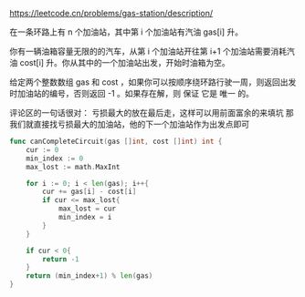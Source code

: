 https://leetcode.cn/problems/gas-station/description/

在一条环路上有 n 个加油站，其中第 i 个加油站有汽油 gas[i] 升。

你有一辆油箱容量无限的的汽车，从第 i 个加油站开往第 i+1 个加油站需要消耗汽油 cost[i] 升。你从其中的一个加油站出发，开始时油箱为空。

给定两个整数数组 gas 和 cost ，如果你可以按顺序绕环路行驶一周，则返回出发时加油站的编号，否则返回 -1 。如果存在解，则 保证 它是 唯一 的。

 
评论区的一句话很对：
亏损最大的放在最后走，这样可以用前面富余的来填坑
那我们就直接找亏损最大的加油站，他的下一个加油站作为出发点即可

```go
func canCompleteCircuit(gas []int, cost []int) int {
    cur := 0
    min_index := 0
    max_lost := math.MaxInt

    for i := 0; i < len(gas); i++{
        cur += gas[i] - cost[i]
        if cur <= max_lost{
            max_lost = cur
            min_index = i
        }
    }

    if cur < 0{
        return -1
    }
    return (min_index+1) % len(gas)
}
```